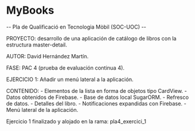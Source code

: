 # MyBooks

-- Pla de Qualificació en Tecnologia Mòbil (SOC-UOC) --

PROYECTO: desarrollo de una aplicación de catálogo de libros con la estructura master-detail.

AUTOR: David Hernández Martín.

FASE: PAC 4 (prueba de evaluación continua 4).

EJERCICIO 1: Añadir un menú lateral a la aplicación.

CONTENIDO:
            - Elementos de la lista en forma de objetos tipo CardView.
            - Datos obtenidos de Firebase.
            - Base de datos local SugarORM.
            - Refresco de datos.
            - Detalles del libro.
            - Notificaciones expandidas con Firebase.
            - Menú lateral de la aplicación.


Ejercicio 1 finalizado y alojado en la rama: pla4_exercici_1